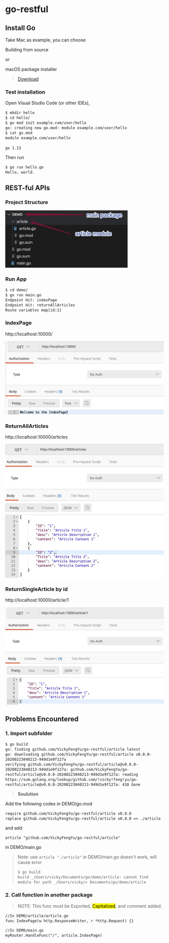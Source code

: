 
go-restful
===================


## <i class="icon-file"></i> Install Go

Take Mac as example, you can choose 

Building from source

or

macOS package installer


> [Download](https://golang.org/dl/)



### <i class="icon-file"></i> Test installation

Open Visual Studio Code (or other IDEs), 

```
$ mkdir hello
$ cd hello/
$ go mod init example.com/user/hello
go: creating new go.mod: module example.com/user/hello
$ cat go.mod
module example.com/user/hello

go 1.13
```

Then run

```
$ go run hello.go
Hello, world.
```

## <i class="icon-file"></i> REST-ful APIs


### <i class="icon-file"></i>  Project Structure

![enter image description here](https://github.com/VickyFengYu/go-restful/blob/master/image/project-structure.jpg?raw=true)


### <i class="icon-file"></i>  Run App

```
$ cd demo/
$ go run main.go
Endpoint Hit: indexPage
Endpoint Hit: returnAllArticles
Route variables map[id:1]

```

### <i class="icon-file"></i> IndexPage

http://localhost:10000/

![enter image description here](https://github.com/VickyFengYu/go-restful/blob/master/image/index-page.jpg?raw=true)



### <i class="icon-file"></i> ReturnAllArticles

http://localhost:10000/articles

![enter image description here](https://github.com/VickyFengYu/go-restful/blob/master/image/all-articles.jpg?raw=true)


### <i class="icon-file"></i> ReturnSingleArticle by id

http://localhost:10000/article/1

![enter image description here](https://github.com/VickyFengYu/go-restful/blob/master/image/query-by-id.jpg?raw=true)



## <i class="icon-file"></i> Problems Encountered

### <i class="icon-file"></i>  1. Import subfolder

```
$ go build
go: finding github.com/VickyFengYu/go-restful/article latest
go: downloading github.com/VickyFengYu/go-restful/article v0.0.0-20200223040213-949d1e9f127a
verifying github.com/VickyFengYu/go-restful/article@v0.0.0-20200223040213-949d1e9f127a: github.com/VickyFengYu/go-restful/article@v0.0.0-20200223040213-949d1e9f127a: reading https://sum.golang.org/lookup/github.com/!vicky!feng!yu/go-restful/article@v0.0.0-20200223040213-949d1e9f127a: 410 Gone
```

> **Soulution**

Add the following codes in DEMO/go.mod

```
require github.com/VickyFengYu/go-restful/article v0.0.0
replace github.com/VickyFengYu/go-restful/article v0.0.0 => ./article
```

and add 

```
article "github.com/VickyFengYu/go-restful/article"

```

in DEMO/main.go

> Note: use  ```article "./article"``` in DEMO/main.go doesn't work, will cause error
>
> ```
> $ go build
> build _/Users/vicky/Documents/go/demo/article: cannot find module for path _/Users/vicky/> Documents/go/demo/article
> ```


### <i class="icon-file"></i>  2. Call function in another package


> NOTE: This func must be Exported, <MARK>Capitalized</MARK>, and comment added.


```
//In DEMO/article/article.go
func IndexPage(w http.ResponseWriter, r *http.Request) {}

```

```
//In DEMO/main.go
myRouter.HandleFunc("/", article.IndexPage)

```


